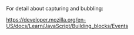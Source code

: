 For detail about capturing and bubbling:

https://developer.mozilla.org/en-US/docs/Learn/JavaScript/Building_blocks/Events
